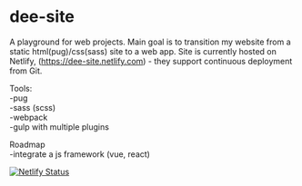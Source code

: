 # dee-site

A playground for web projects. Main goal is to transition my website from a static html(pug)/css(sass) site to a web app. Site is currently hosted on Netlify, (https://dee-site.netlify.com) - they support continuous deployment from Git.

Tools:   
-pug  
-sass (scss)  
-webpack  
-gulp with multiple plugins  
  
Roadmap  
-integrate a js framework (vue, react)

[![Netlify Status](https://api.netlify.com/api/v1/badges/8e6db94e-de85-4d75-b1d3-f63f1c39d0d3/deploy-status)](https://app.netlify.com/sites/dee-site/deploys)
